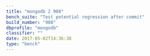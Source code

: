 ```yaml
---
title: "mongodb 2 908"
bench_suite: "Test potential regression after commit"
build_number: "908"
dbprofile: "mongodb"
classifier: ""
date: 2017-05-02T14:36:38
type: "bench"
---
```


